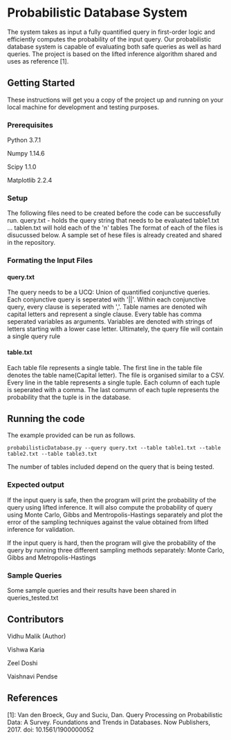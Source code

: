 # Probabilistic Database System

The system takes as input a fully quantified
query in first-order logic and efficiently computes
the probability of the input query. Our probabilistic
database system is capable of evaluating both safe
queries as well as hard queries. The project is based on the lifted inference algorithm shared and uses as reference [1].

## Getting Started

These instructions will get you a copy of the project up and running on your local machine for development and testing purposes.

### Prerequisites

Python 3.7.1

Numpy 1.14.6

Scipy 1.1.0

Matplotlib 2.2.4

### Setup

The following files need to be created before the code can be successfully run.
query.txt - holds the query string that needs to be evaluated
table1.txt ... tablen.txt will hold each of the 'n' tables
The format of each of the files is disucussed below.
A sample set of hese files is already created and shared in the repository.

### Formating the Input Files

#### query.txt

The query needs to be a UCQ: Union of quantified conjunctive queries. Each conjunctive query is seperated with '||'. Within each conjunctive query, every clause is seperated with ','.  Table names are denoted wih capital letters and represent a single clause. Every table has comma seperated variables as arguments. Variables are denoted with strings of letters starting with a lower case letter. Ultimately, the query file will contain a single query rule

#### table.txt
Each table file represents a single table. The first line in the table file denotes the table name(Capital letter).  The file is organised similar to a CSV. Every line in the table represents a single tuple. Each column of each tuple is seperated with a comma. The last comumn of each tuple represents the probability that the tuple is in the database.

## Running the code

The example provided can be run as follows.

```probabilisticDatabase.py --query query.txt --table table1.txt --table table2.txt --table table3.txt```

The number of tables included depend on the query that is being tested.
### Expected output

If the input query is safe, then the program will print the probability of the query using lifted inference. It will also compute the probability of query using Monte Carlo, Gibbs and Mentropolis-Hastings separately and plot the error of the sampling techniques against the value obtained from lifted inference for validation. 

If the input query is hard, then the program will give the probability of the query by running three different sampling methods separately: Monte Carlo, Gibbs and Metropolis-Hastings

### Sample Queries
Some sample queries and their results have been shared in queries_tested.txt



## Contributors

Vidhu Malik (Author)

Vishwa Karia

Zeel Doshi

Vaishnavi Pendse

## References
[1]: Van den Broeck, Guy and Suciu, Dan. Query Processing on Probabilistic Data: A Survey. Foundations
and Trends in Databases. Now Publishers, 2017. doi: 10.1561/1900000052
        